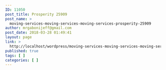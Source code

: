 ```yaml
---
ID: 11050
post_title: Prosperity 25909
post_name: >
  moving-services-moving-services-moving-services-prosperity-25909
author: mrgabonijeff@gmail.com
post_date: 2018-03-28 01:49:41
layout: page
link: >
  http://localhost/wordpress/moving-services-moving-services-moving-services-prosperity-25909/
published: true
tags: [ ]
categories: [ ]
---
```

